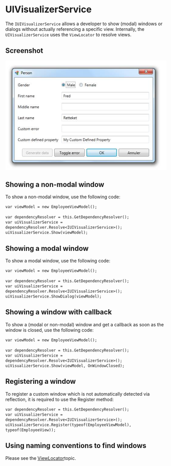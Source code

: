 # UIVisualizerService

The `IUIVisualizerService` allows a developer to show (modal) windows or dialogs without actually referencing a specific view. Internally, the `UIVisualizerService` uses the `ViewLocator` to resolve views.

## Screenshot

![](../../images/catel-mvvm/services/ui-visualizer-service/example.png)

## Showing a non-modal window

To show a non-modal window, use the following code:

```
var viewModel = new EmployeeViewModel();

var dependencyResolver = this.GetDependencyResolver();
var uiVisualizerService = dependencyResolver.Resolve<IUIVisualizerService>();
uiVisualizerService.Show(viewModel);
```

## Showing a modal window

To show a modal window, use the following code:

```
var viewModel = new EmployeeViewModel();

var dependencyResolver = this.GetDependencyResolver();
var uiVisualizerService = dependencyResolver.Resolve<IUIVisualizerService>();
uiVisualizerService.ShowDialog(viewModel);
```

## Showing a window with callback

To show a (modal or non-modal) window and get a callback as soon as the window is closed, use the following code:

```
var viewModel = new EmployeeViewModel();

var dependencyResolver = this.GetDependencyResolver();
var uiVisualizerService = dependencyResolver.Resolve<IUIVisualizerService>();
uiVisualizerService.Show(viewModel, OnWindowClosed);
```

## Registering a window

To register a custom window which is not automatically detected via reflection, it is required to use the Register method:

```
var dependencyResolver = this.GetDependencyResolver();
var uiVisualizerService = dependencyResolver.Resolve<IUIVisualizerService>();
uiVisualizerService.Register(typeof(EmployeeViewModel), typeof(EmployeeView));
```

## Using naming conventions to find windows

Please see the [ViewLocator](../locators-naming-conventions/view-locator.md)topic.
